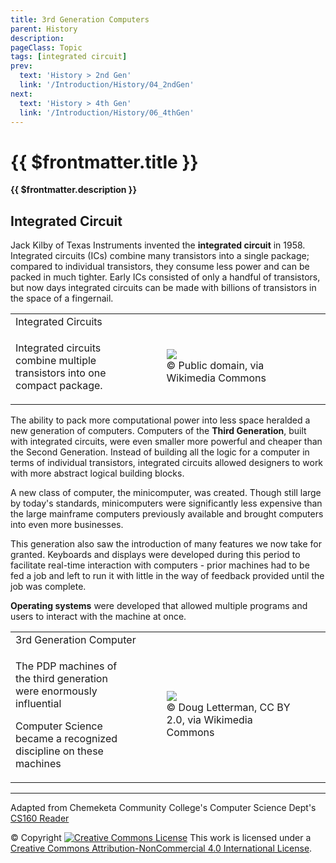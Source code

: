 ```yaml
---
title: 3rd Generation Computers
parent: History
description: 
pageClass: Topic
tags: [integrated circuit]
prev:
  text: 'History > 2nd Gen'
  link: '/Introduction/History/04_2ndGen'
next:
  text: 'History > 4th Gen'
  link: '/Introduction/History/06_4thGen'
---
```


# {{ $frontmatter.title }}
**{{ $frontmatter.description }}**


## Integrated Circuit

Jack Kilby of Texas Instruments invented the **integrated circuit** in 1958. Integrated circuits (ICs) combine many transistors into a single package; compared to individual transistors, they consume less power and can be packed in much tighter. Early ICs consisted of only a handful of transistors, but now days integrated circuits can be made with billions of transistors in the space of a fingernail.

<table>
  <tr>
    <td colspan="2">Integrated Circuits</td>
  </tr>

  <tr>
  <td style="width:40%">
    <p>Integrated circuits combine multiple transistors into one compact package.</p>
  </td>
    <td style="width:60%">
    <figure>
      <img src="https://upload.wikimedia.org/wikipedia/commons/8/80/Three_IC_circuit_chips.JPG" /> 
      <figcaption> &copy; Public domain, via Wikimedia
  Commons </figcaption>
      </figure>
    </td>
  </tr>
</table>

The ability to pack more computational power into less space heralded a new generation of computers. Computers of the **Third Generation**, built with integrated circuits, were even smaller more powerful and cheaper than the Second Generation. Instead of building all the logic for a computer in terms of individual transistors, integrated circuits allowed designers to work with more abstract logical building blocks. 

A new class of computer, the minicomputer, was created. Though still large by today\'s standards, minicomputers were significantly less expensive than the large mainframe computers previously available and brought computers into even more businesses.

This generation also saw the introduction of many features we now take for granted. Keyboards and displays were developed during this period to facilitate real-time interaction with computers - prior machines had to be fed a job and left to run it with little in the way of feedback provided until the job was complete. 

**Operating systems** were developed that allowed multiple programs and users to interact with the machine at once.

<table>
  <tr>
    <td colspan="2">3rd Generation Computer</td>
  </tr>

  <tr>
  <td style="width:40%">
    <p>The PDP machines of the third generation were enormously influential
    </p>
    <p>Computer Science became a recognized discipline on these machines</p>
  </td>
    <td style="width:60%">
    <figure>
      <img src="https://upload.wikimedia.org/wikipedia/commons/a/a2/PDP-8_%284311206087%29.jpg" /> 
      <figcaption> &copy; Doug Letterman, CC BY 2.0, via Wikimedia
Commons </figcaption>
      </figure>
    </td>
  </tr>
</table>



<hr>

Adapted from Chemeketa Community College's Computer Science Dept's [CS160 Reader](https://computerscience.chemeketa.edu/cs160Reader/index.html) 

&copy; Copyright <a rel="license" href="http://creativecommons.org/licenses/by-nc-sa/4.0/"><img alt="Creative Commons License" style="border-width:0" src="https://i.creativecommons.org/l/by-nc-sa/4.0/88x31.png" /></a> This work is licensed under a <a rel="license" href="http://creativecommons.org/licenses/by-nc-sa/4.0/">Creative Commons Attribution-NonCommercial 4.0 International License</a>.